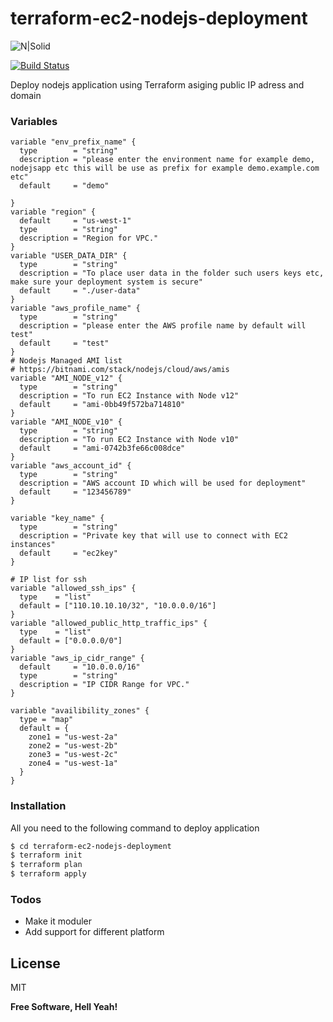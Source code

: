 # terraform-ec2-nodejs-deployment

![N|Solid](https://www.praqma.com/images/stories/logo_large-3e11db19.png)

[![Build Status](https://travis-ci.org/joemccann/dillinger.svg?branch=master)](https://travis-ci.org/joemccann/dillinger)


Deploy nodejs application using Terraform asiging public IP adress and domain






### Variables

```
variable "env_prefix_name" {
  type        = "string"
  description = "please enter the environment name for example demo, nodejsapp etc this will be use as prefix for example demo.example.com etc"
  default     = "demo"

}
variable "region" {
  default     = "us-west-1"
  type        = "string"
  description = "Region for VPC."
}
variable "USER_DATA_DIR" {
  type        = "string"
  description = "To place user data in the folder such users keys etc, make sure your deployment system is secure"
  default     = "./user-data"
}
variable "aws_profile_name" {
  type        = "string"
  description = "please enter the AWS profile name by default will test"
  default     = "test"
}
# Nodejs Managed AMI list
# https://bitnami.com/stack/nodejs/cloud/aws/amis
variable "AMI_NODE_v12" {
  type        = "string"
  description = "To run EC2 Instance with Node v12"
  default     = "ami-0bb49f572ba714810"
}
variable "AMI_NODE_v10" {
  type        = "string"
  description = "To run EC2 Instance with Node v10"
  default     = "ami-0742b3fe66c008dce"
}
variable "aws_account_id" {
  type        = "string"
  description = "AWS account ID which will be used for deployment"
  default     = "123456789"
}

variable "key_name" {
  type        = "string"
  description = "Private key that will use to connect with EC2 instances"
  default     = "ec2key"
}

# IP list for ssh
variable "allowed_ssh_ips" {
  type    = "list"
  default = ["110.10.10.10/32", "10.0.0.0/16"]
}
variable "allowed_public_http_traffic_ips" {
  type    = "list"
  default = ["0.0.0.0/0"]
}
variable "aws_ip_cidr_range" {
  default     = "10.0.0.0/16"
  type        = "string"
  description = "IP CIDR Range for VPC."
}

variable "availibility_zones" {
  type = "map"
  default = {
    zone1 = "us-west-2a"
    zone2 = "us-west-2b"
    zone3 = "us-west-2c"
    zone4 = "us-west-1a"
  }
}
```

### Installation

All you need to the following command to deploy application

```sh
$ cd terraform-ec2-nodejs-deployment
$ terraform init
$ terraform plan
$ terraform apply
```


### Todos

 - Make it moduler
 - Add support for different platform

License
----

MIT


**Free Software, Hell Yeah!**

[//]: # (These are reference links used in the body of this note and get stripped out when the markdown processor does its job. There is no need to format nicely because it shouldn't be seen. Thanks SO - http://stackoverflow.com/questions/4823468/store-comments-in-markdown-syntax)


   [dill]: <https://github.com/joemccann/dillinger>
   [git-repo-url]: <https://github.com/joemccann/dillinger.git>
   [john gruber]: <http://daringfireball.net>
   [df1]: <http://daringfireball.net/projects/markdown/>
   [markdown-it]: <https://github.com/markdown-it/markdown-it>
   [Ace Editor]: <http://ace.ajax.org>
   [node.js]: <http://nodejs.org>
   [Twitter Bootstrap]: <http://twitter.github.com/bootstrap/>
   [jQuery]: <http://jquery.com>
   [@tjholowaychuk]: <http://twitter.com/tjholowaychuk>
   [express]: <http://expressjs.com>
   [AngularJS]: <http://angularjs.org>
   [Gulp]: <http://gulpjs.com>

   [PlDb]: <https://github.com/joemccann/dillinger/tree/master/plugins/dropbox/README.md>
   [PlGh]: <https://github.com/joemccann/dillinger/tree/master/plugins/github/README.md>
   [PlGd]: <https://github.com/joemccann/dillinger/tree/master/plugins/googledrive/README.md>
   [PlOd]: <https://github.com/joemccann/dillinger/tree/master/plugins/onedrive/README.md>
   [PlMe]: <https://github.com/joemccann/dillinger/tree/master/plugins/medium/README.md>
   [PlGa]: <https://github.com/RahulHP/dillinger/blob/master/plugins/googleanalytics/README.md>
